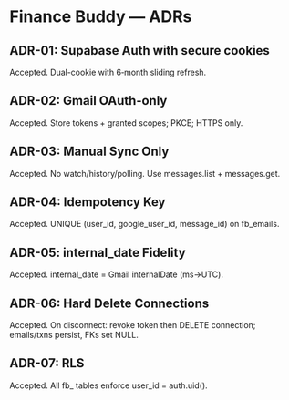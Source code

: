 # Finance Buddy — ADRs

## ADR-01: Supabase Auth with secure cookies
Accepted. Dual-cookie with 6‑month sliding refresh.

## ADR-02: Gmail OAuth-only
Accepted. Store tokens + granted scopes; PKCE; HTTPS only.

## ADR-03: Manual Sync Only
Accepted. No watch/history/polling. Use messages.list + messages.get.

## ADR-04: Idempotency Key
Accepted. UNIQUE (user_id, google_user_id, message_id) on fb_emails.

## ADR-05: internal_date Fidelity
Accepted. internal_date = Gmail internalDate (ms→UTC).

## ADR-06: Hard Delete Connections
Accepted. On disconnect: revoke token then DELETE connection; emails/txns persist, FKs set NULL.

## ADR-07: RLS
Accepted. All fb_ tables enforce user_id = auth.uid().
